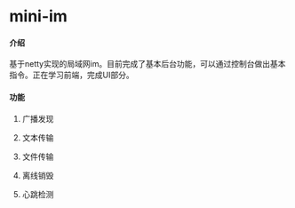 # mini-im

#### 介绍
基于netty实现的局域网im。目前完成了基本后台功能，可以通过控制台做出基本指令。正在学习前端，完成UI部分。

#### 功能
1. 广播发现

2. 文本传输 

3. 文件传输

4. 离线销毁

5. 心跳检测